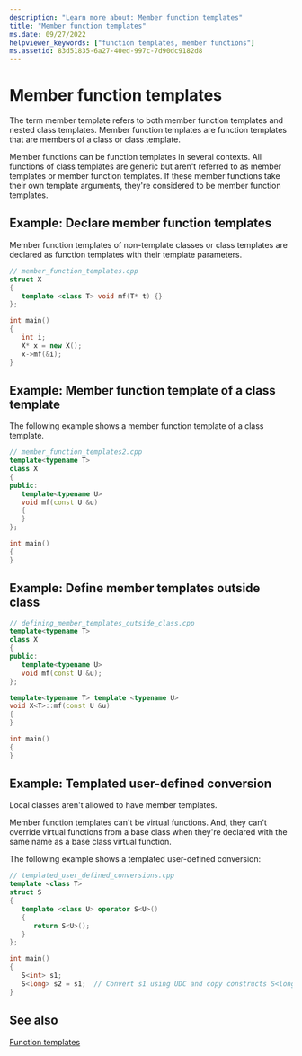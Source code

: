 ```yaml
---
description: "Learn more about: Member function templates"
title: "Member function templates"
ms.date: 09/27/2022
helpviewer_keywords: ["function templates, member functions"]
ms.assetid: 83d51835-6a27-40ed-997c-7d90dc9182d8
---
```

# Member function templates

The term member template refers to both member function templates and nested class templates. Member function templates are function templates that are members of a class or class template.

Member functions can be function templates in several contexts. All functions of class templates are generic but aren't referred to as member templates or member function templates. If these member functions take their own template arguments, they're considered to be member function templates.

## Example: Declare member function templates

Member function templates of non-template classes or class templates are declared as function templates with their template parameters.

```cpp
// member_function_templates.cpp
struct X
{
   template <class T> void mf(T* t) {}
};

int main()
{
   int i;
   X* x = new X();
   x->mf(&i);
}
```

## Example: Member function template of a class template

The following example shows a member function template of a class template.

```cpp
// member_function_templates2.cpp
template<typename T>
class X
{
public:
   template<typename U>
   void mf(const U &u)
   {
   }
};

int main()
{
}
```

## Example: Define member templates outside class

```cpp
// defining_member_templates_outside_class.cpp
template<typename T>
class X
{
public:
   template<typename U>
   void mf(const U &u);
};

template<typename T> template <typename U>
void X<T>::mf(const U &u)
{
}

int main()
{
}
```

## Example: Templated user-defined conversion

Local classes aren't allowed to have member templates.

Member function templates can't be virtual functions. And, they can't override virtual functions from a base class when they're declared with the same name as a base class virtual function.

The following example shows a templated user-defined conversion:

```cpp
// templated_user_defined_conversions.cpp
template <class T>
struct S
{
   template <class U> operator S<U>()
   {
      return S<U>();
   }
};

int main()
{
   S<int> s1;
   S<long> s2 = s1;  // Convert s1 using UDC and copy constructs S<long>.
}
```

## See also

[Function templates](../cpp/function-templates.md)
